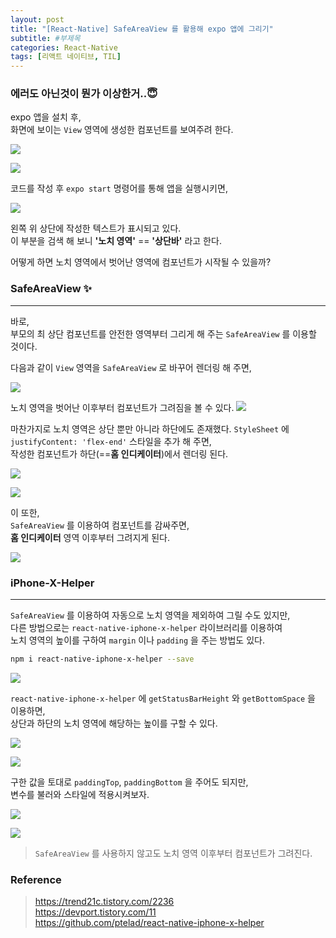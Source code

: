 ```yaml
---
layout: post
title: "[React-Native] SafeAreaView 를 활용해 expo 앱에 그리기"
subtitle: #부제목
categories: React-Native
tags: [리액트 네이티브, TIL]
---
```

### 에러도 아닌것이 뭔가 이상한거..😇

expo 앱을 설치 후,<br>
화면에 보이는 `View` 영역에 생성한 컴포넌트를 보여주려 한다.

![](https://img1.daumcdn.net/thumb/R1280x0/?scode=mtistory2&fname=https%3A%2F%2Fblog.kakaocdn.net%2Fdn%2FO9Oy2%2FbtrZuCebxug%2FquwnKOkO4wzZLWyiUF28nK%2Fimg.png)

![](https://img1.daumcdn.net/thumb/R1280x0/?scode=mtistory2&fname=https%3A%2F%2Fblog.kakaocdn.net%2Fdn%2Fw390G%2FbtrZo80uH8I%2FsEiVzxa9t8mJeWP1gyEqz0%2Fimg.png)

코드를 작성 후 `expo start` 명령어를 통해 앱을 실행시키면,

![](https://img1.daumcdn.net/thumb/R1280x0/?scode=mtistory2&fname=https%3A%2F%2Fblog.kakaocdn.net%2Fdn%2F7CV96%2FbtrZqGCCgR2%2FwkMVwIekHCzH9NWSmwaZZK%2Fimg.png)

왼쪽 위 상단에 작성한 텍스트가 표시되고 있다.<br>
이 부분을 검색 해 보니 **'노치 영역'** == **'상단바'** 라고 한다.

어떻게 하면 노치 영역에서 벗어난 영역에 컴포넌트가 시작될 수 있을까?

### SafeAreaView ✨
---
바로,<br>
부모의 최 상단 컴포넌트를 안전한 영역부터 그리게 해 주는 `SafeAreaView` 를 이용할 것이다.

다음과 같이 `View` 영역을 `SafeAreaView` 로 바꾸어 렌더링 해 주면,

![](https://img1.daumcdn.net/thumb/R1280x0/?scode=mtistory2&fname=https%3A%2F%2Fblog.kakaocdn.net%2Fdn%2Fc0ThGR%2FbtrZrzv0BjR%2FiM8ydPN1l75Kmcd7VPVQ8k%2Fimg.png)

노치 영역을 벗어난 이후부터 컴포넌트가 그려짐을 볼 수 있다.
![](https://img1.daumcdn.net/thumb/R1280x0/?scode=mtistory2&fname=https%3A%2F%2Fblog.kakaocdn.net%2Fdn%2FH0iGe%2FbtrZrT8NDr2%2FnQe6xp9SZyaVKDxvVSSdIk%2Fimg.png)

마찬가지로 노치 영역은 상단 뿐만 아니라 하단에도 존재했다.
`StyleSheet` 에 `justifyContent: 'flex-end'` 스타일을 추가 해 주면,<br>
작성한 컴포넌트가 하단(==**홈 인디케이터**)에서 렌더링 된다.

![](https://img1.daumcdn.net/thumb/R1280x0/?scode=mtistory2&fname=https%3A%2F%2Fblog.kakaocdn.net%2Fdn%2F48Vh2%2FbtrZsEDy2sn%2FrC0e4WeNzghVTcvgKEHsC0%2Fimg.png)

![](https://img1.daumcdn.net/thumb/R1280x0/?scode=mtistory2&fname=https%3A%2F%2Fblog.kakaocdn.net%2Fdn%2FlHzO4%2FbtrZttu2QBf%2FkabjxHrRSyKb6iK5g0NhG0%2Fimg.png)

이 또한,<br>
`SafeAreaView` 를 이용하여 컴포넌트를 감싸주면, <br>
**홈 인디케이터** 영역 이후부터 그려지게 된다.

![](https://img1.daumcdn.net/thumb/R1280x0/?scode=mtistory2&fname=https%3A%2F%2Fblog.kakaocdn.net%2Fdn%2FAWLvm%2FbtrZrzbIXZ9%2F0TPk81cytGEOKzRfFKGro1%2Fimg.png)

### iPhone-X-Helper
---
`SafeAreaView` 를 이용하여 자동으로 노치 영역을 제외하여 그릴 수도 있지만,<br>
다른 방법으로는 `react-native-iphone-x-helper` 라이브러리를 이용하여<br>
노치 영역의 높이를 구하여 `margin` 이나 `padding` 을 주는 방법도 있다.

```bash
npm i react-native-iphone-x-helper --save
```

![](https://img1.daumcdn.net/thumb/R1280x0/?scode=mtistory2&fname=https%3A%2F%2Fblog.kakaocdn.net%2Fdn%2FHLJ5Q%2FbtrZtqkLO7f%2F7slNHaA68G6ic8pAC7u4y0%2Fimg.png)

`react-native-iphone-x-helper` 에 `getStatusBarHeight` 와 `getBottomSpace` 을 이용하면,<br>
상단과 하단의 노치 영역에 해당하는 높이를 구할 수 있다.

![](https://img1.daumcdn.net/thumb/R1280x0/?scode=mtistory2&fname=https%3A%2F%2Fblog.kakaocdn.net%2Fdn%2Fbdw0v5%2FbtrZuDc7Ttb%2F9FRmV75PMfKoAnqcp2okkk%2Fimg.png)

![](https://img1.daumcdn.net/thumb/R1280x0/?scode=mtistory2&fname=https%3A%2F%2Fblog.kakaocdn.net%2Fdn%2FZNARx%2FbtrZqGQfwFp%2Fk0yJyDf4CokLBtM052Kx1K%2Fimg.png)

구한 값을 토대로 `paddingTop`, `paddingBottom` 을 주어도 되지만,<br>
변수를 불러와 스타일에 적용시켜보자.

![](https://img1.daumcdn.net/thumb/R1280x0/?scode=mtistory2&fname=https%3A%2F%2Fblog.kakaocdn.net%2Fdn%2Ft7JCQ%2FbtrZrAaBwq1%2FLFNYKGKk4uBejXOJM8n7Pk%2Fimg.png)

![](https://img1.daumcdn.net/thumb/R1280x0/?scode=mtistory2&fname=https%3A%2F%2Fblog.kakaocdn.net%2Fdn%2FmlSuO%2FbtrZrYh1TwQ%2FtxNiOPefBgiCUiU2moGBy0%2Fimg.png)

> `SafeAreaView` 를 사용하지 않고도 노치 영역 이후부터 컴포넌트가 그려진다.


### Reference
> <https://trend21c.tistory.com/2236><br><https://devport.tistory.com/11><br><https://github.com/ptelad/react-native-iphone-x-helper>